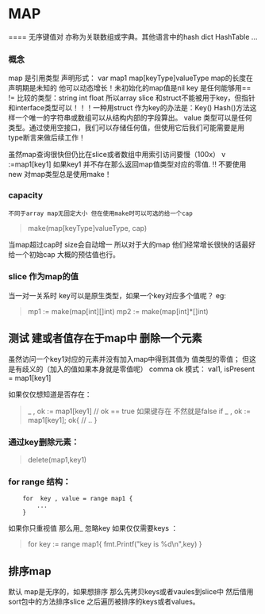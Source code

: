 #  MAP
====
无序键值对
亦称为关联数组或字典。其他语言中的hash dict HashTable ...

### 概念
map 是引用类型 声明形式：  var map1 map[keyType]valueType
map的长度在声明期是未知的 他可以动态增长！未初始化的map值是nil
key 是任何能够用== != 比较的类型：string int float 所以array slice 和struct不能被用于key，但指针和interface类型可以！！！一种用struct 作为key的办法是：Key() Hash()方法这样一个唯一的字符串或数组可以从结构内部的字段算出。
value 类型可以是任何类型。通过使用空接口，我们可以存储任何值，但使用它后我们可能需要是用type断言来做后续工作！

虽然map查询很快但仍比在slice或者数组中用索引访问要慢（100x）
 	v :=map1[key1]   如果key1 并不存在那么返回map值类型对应的零值.
!! 不要使用new  对map类型总是使用make！

###  capacity

	不同于array map无固定大小 但在使用make时可以可选的给一个cap
	
> make(map[keyType]valueType, cap)		

当map超过cap时 size会自动增一 所以对于大的map 他们经常增长很快的话最好给一个初始cap 大概的预估值也行。

### slice 作为map的值
当一对一关系时 key可以是原生类型，如果一个key对应多个值呢？
eg:
>  mp1 := make(map[int][]int)
>  mp2 := make(map[int]*[]int)

## 测试 建或者值存在于map中 删除一个元素
虽然访问一个key1对应的元素并没有加入map中得到其值为 值类型的零值； 但这是有歧义的（加入的值如果本身就是零值呢）
comma ok 模式：  val1, isPresent = map1[key1]

如果仅仅想知道是否存在：
>  _ , ok := map1[key1] // ok == true 如果键存在 不然就是false
>  if _ , ok := map1[key1]; ok{
	// ..
}

### 通过key删除元素：
> 	delete(map1,key1)


### for range 结构：
~~~
	for  key , value = range map1 {
		...
	}
~~~
如果你只重视值 那么用_ 忽略key
如果仅仅需要keys ：
>	for key := range map1{
	fmt.Printf("key is %d\n",key)
}


##  排序map
默认 map是无序的，如果想排序 那么先拷贝keys或者vaules到slice中 然后借用sort包中的方法排序slice 之后遍历被排序的keys或者values。



 



